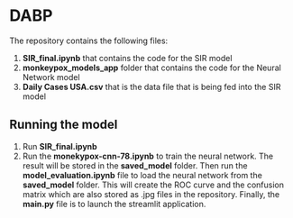 # DABP

The repository contains the following files:

1) **SIR_final.ipynb** that contains the code for the SIR model
2) **monkeypox_models_app** folder that contains the code for the Neural Network model
3) **Daily Cases USA.csv** that is the data file that is being fed into the SIR model

## Running the model

1) Run **SIR_final.ipynb**
2) Run the **monekypox-cnn-78.ipynb** to train the neural network. The result will be stored in the **saved_model** folder. Then run the **model_evaluation.ipynb** file to load the neural network from the **saved_model** folder. This will create the ROC curve and the confusion matrix which are also stored as .jpg files in the repository. Finally, the **main.py** file is to launch the streamlit application.
